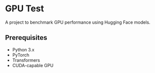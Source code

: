 # GPU Test

A project to benchmark GPU performance using Hugging Face models.

## Prerequisites
- Python 3.x
- PyTorch
- Transformers
- CUDA-capable GPU
